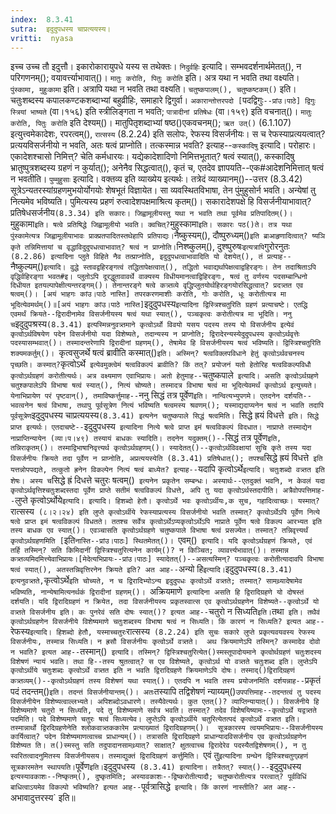 ```yaml
---
index:  8.3.41
sutra:  इदुदुपधस्य चाप्रत्ययस्य।
vritti:  nyasa
---
```


इच्च उच्च तौ इदुत्तौ। इकारोकारायुपधे यस्य स तथेक्तः। `निदुर्वहिः` इत्यादि। सम्भवदर्शनार्थमेतत्(), न परिगणनम्(); वयावर्त्त्याभावात्()। `मातुः करोति, पितुः करोति` इति। अत्र यथा न भवति तथा वक्ष्यति। `पुंस्कामा, मुहुःकामा` इति। अत्रापि यथा न भवति तथा वक्ष्यति। `चतुष्कपालम्(), चतुष्कष्टकम्()` इति। चतुःशब्दस्य कपालकण्टकशब्दाभ्यां बहुव्रीहिः, समाहारे द्विगुर्वा। `अकारान्तोत्तरपदो [`पदद्विगुः`--प्रांउ।पाठे] द्विगुः स्त्रियां भाष्यते` (वा।१५६) इति स्त्रीलिङ्गता न भवति; `पात्रादीनां प्रतिषेधः` (वा।१५९) इति वचनात्()। `मातुः करोति, पितुः करोति` इति देश्यम्()। मातुपितृशब्दाभ्यां षष्ठ()एकवचनम्(); `ऋत उत्()` (6.1.107) इत्युत्त्वमेकादेशः, रपरत्वम्(), `रात्सस्य` (8.2.24) इति सलोपः, रेफस्य विसर्जनीयः। स च रेफस्याप्रत्ययत्वात्? प्रत्ययविसर्जनीयो न भवति, अतः षत्वं प्राप्नोति। तत्कस्मान्न भवति? इत्याह--`कस्कादिषु` इत्यादि। परोहारः। एकादेशश्चासो निमित्त्? चेति कर्मधारयः। यद्येकादेशादिणो निमित्तभूतात्? षत्वं स्यात्(), कस्कादिषु भ्रातुष्पुत्रशब्दस्य ग्रहणं न कुर्यात्(); अनेनैव सिद्धत्वात्(), कृतं च, एतदेव ज्ञापयति--एक#आदेशनिमित्तात् षत्वं न भवतीति। 
`पुम्मुहुसाः` इत्यादि। वक्तव्य इति व्याख्येय इत्यर्थः। तत्रेदं व्याख्यानम्()--उत्तर (8.3.42) सूत्रेऽन्यतरस्यांग्रहणमुभयोर्योगयोः शेषभूतं विज्ञायेत। सा व्यवस्थितविभाषा, तेन पुंमुहुसोर्न भवति। अन्येषां तु नित्यमेव भविष्यति। पुमित्यस्य प्रहणं रुत्वादेशपक्षमाश्रित्य कृतम्()। सकारादेशपक्षे हि विसर्जनीयाभावात्? प्रतिषेधसर्जनीय` (8.3.34) इति सकारः। जिह्वामूलीयस्तु यथा न भवति तथा पूर्वमेव प्रतिपादितम्()। `मुहुकामा` इति। षत्वे प्रतिषिद्धे जिह्वामूलीयो भवति। क्वचित्? `मुहुस्कामा` इति। सकारः पठ()ते। तत्र यथा पुंस्कामेत्यत्र जिह्वामूलीयाभावः प्राक्प्रतपादितस्तथेहापि प्रतिपाद्यः। `नैष्कुस्यम्(), दौष्पुरुध्यम्()` इति ब्राआहृणादित्वात्? ष्यञि कृते तन्निमित्तायां च वृद्धाविदुदुपधत्वाभावात्? षत्वं न प्राप्नोति। `निश्ष्कुलम्(), दुश्ष्पुरुषः` इत्यत्रापि `गुरोरनुतः` (8.2.86) इत्यादिना प्लुते विहिते नैव तत्प्राप्नोति, इदुदुपधत्वाभावादिति यो देशयेत्(), तं प्रत्याह--`नैष्कुल्यम्()` इत्यादि। वुद्धे स्तावद्वहिरङ्गत्वं तद्धितापेक्षत्वात्(), तद्धितो भवाद्यर्थापेक्षत्वाद्वहिरङ्गः। तेन तदाश्रिताऽपि वृद्धिर्वहिरङ्गा भवत#इ। प्लुतोऽपि दूरद्धूतावावर्थे वाक्यस्य विधीयमानत्वाद्विहिरङ्गः, षत्वं तु वर्णस्य पदसम्बान्धिनो दिधीयत इतयल्पापेक्षीत्यन्तरङ्गम्()। तेनान्तरङ्गे षत्वे कत्र्तव्ये वृद्धिप्लुतयोर्थहिरङ्गयोरसिद्धत्वात्? प्रदत्र्तत एव षत्वम्()। [अयं भाहगः कांउ।पाठे नास्ति] तपरकरणमाशीः करोति, गोः करोति, धूः करोतीत्यत्र मा भूदित्येवमर्थम्()॥[अयं भाहगः कांउ।पाठे नास्ति]
`इदुदुपधस्य` इत्यादिना द्विस्त्रिश्चतुरिति ग्रहणं प्रत्याचष्टे। एतद्धि एवमर्थं क्रियते--द्विरादीनामेव विसर्जनीयस्य षत्वं यथा स्यात्(), पञ्चकृत्वः करोतीत्यत्र मा भूदिति। ननु च `इदुदुपश्रस्य` (8.3.41) इत्यस्मिन्ननुवत्र्तमाने कृत्वोऽर्थो विवयो यसय पदस्य तस्य यो विसर्जनीय इत्येवं कृत्वोऽर्थविषयेण पदेन विसर्जनीयो यदा विशेष्यते, तदान्यस्य न प्राप्नोति; द्विरादेरन्यस्येदुदुपधस्य कृत्वोऽर्थवृत्तेः पदस्यासम्भवात्()। तस्मादन्तरेणापि द्विरादीनां ग्रहणम्(), तेषामेव हि विसर्जनीयस्य षत्वं भविष्यति। द्विस्त्रिश्चतुरिति शक्यमकर्तुम्()। 
`कृत्वसुजर्थे षत्वं ब्रावीति कस्मात्()` इति। अस्मिन्? षत्वविक्लपविधाने हेतुं कृत्वोऽर्थवचनस्य पृच्छति। कस्मात्? `कृत्वोऽर्थे` इत्येवमुक्त्वेमं षत्वविकल्पं ब्रावीति? किं तत्? प्रयोजनं यतो हेतोरिह षत्वविकल्पविधौ कृत्वोऽर्थग्रहणं करोतीत्यर्थः। अत्र वक्ष्यमाण एवाभिप्रायः। अतो हेतुमाह--`चतुष्कपाले` इत्यादि। असति कृत्वोऽर्थग्रहणे चतुश्कपालेऽपि विभाषा षत्वं स्यात्(), नित्यं चोष्यते। तस्मादत्र विभाषा षत्वं मा भूदित्येवमर्थं कृत्वोऽर्थ इत्युच्यते। येनाभिप्रायेण परं पृष्टवान्(), तमाविष्कर्त्तुमाह--`ननु सिद्धं तत्र पूर्वेण` इति। नान्वित्यभ्युपगमे। एतदनेन दर्शयति--भवत्वनेन षत्वं विभाषा, तथापु पूर्वसूत्रेण नित्यं भविष्यति षत्वमस्य श्रवणम्(); यस्माद्यदाप्यनेन षत्वं न भवति तदापि पूर्वसूत्रेण `इदुदुपधस्य चाप्रत्ययस्य` (8.3.41) इत्यनेन चतुष्कपाले सिद्धं षत्वमिति। 
`सिद्धे ह्रयं विधत्ते` इति। सिद्धे प्राप्त इत्यर्थः। एतदाचष्टे--`इदुदुपधस्य` इत्यादिना नित्ये षत्वे प्राप्त इमं षत्वविकल्पं विदधात। नाप्राप्ते तस्माद्येन नाप्राप्तिन्यायेन (व्या।प।४९) तस्यायं बाधकः स्यादिति। तदनेन यदुक्तम्()--`सिद्धं तत्र पूर्वेण` इति, तन्निराकृतम्()। तस्माद्विभाषानिवृत्त्यर्थ कृत्वोऽर्थग्रहणम्()। स्यादेतत्()--कृत्वोऽर्थविवक्षायां सुचि कृते तस्य यदा विसर्जनीयः क्रियते तदा पूर्वेण न प्राप्नोति, अप्रत्ययस्येति (8.3.41) प्रतिषेधात्(); तपश्च `सिद्धे ह्रयं विधत्ते` इति यत्तन्नोपपद्यते, तत्कुतो ह्रनेन विकल्पेन नित्यं षत्वं बाध्येत? इत्याह--`यदापि कृत्वोऽर्थे` इत्यादि। चतुःशब्दो वत्र्तत इति शेषः। अस्य च `सिद्धे ह्रं दिधत्ते चतुरः षत्वम्()` इत्यनेन प्रकृतेन सम्बन्धः। अस्यार्थः--एतदुक्तं भवनि, न केवलं यदा कृत्वोऽर्थवृत्तिश्चतुःशब्दस्तदा पूर्वेण प्राप्ते सतीमं षत्वविकल्पं विधत्ते, अपि तु यदा कृत्वोऽर्थस्तदापीति। अत्रैवोपपत्तिमाह--`लुप्ते कृत्वोऽर्थोये` इत्यादि। इत्यादि। हिशब्दो हेतौ। कृत्वोऽर्थे भवः कृत्वोऽर्थीयः,क सुच, गहादित्वाच्छः। यस्मात्? `रात्सस्य` (८।२।२४) इति लुप्ते कृत्वोऽर्थीये रेफस्याप्रत्यस्य विसर्जनीयो भवति तस्मात्? कृत्वोऽर्थेऽपि पूर्वेण नित्ये षत्वे प्राप्त इमं षत्वविकल्पं विधतते। ततश्च सर्वेत्र कृत्वोऽर्थेऽप्यकृत्वोऽर्थेऽपि नाप्राते पूर्वेण षत्वे विकल्प आरभ्यत इति तस्य बाधक एव स्यात्()। एवञ्चासति कृत्वोऽर्थग्रहणे चतुष्कपाले विभाषा षत्वं प्रसज्येत। तस्मात्? तन्निवृत्त्यर्थं कृत्वोऽर्थग्रहणमिति [`इति` नास्ति--प्रांउ।पाठः] स्थितमेतत्()। 
`एवम्()` इत्यादि। यदि कृत्वोऽर्थग्रहणं क्रियते, एवं तर्हि तस्मिन्? सति किमिदानीं द्विस्त्रिश्चतुरित्यनेन कार्यम्()? न किञ्चित; व्यावर्त्त्यभावात्()। तस्मान्न कत्र्तव्यमिदमित्त्येवाभिप्रायः।[मेदेत्यभिप्रायः--प्रांउ।पाठः] स्यादेतत्()--असत्यस्मिन्? पञ्चकृत्वः करोतीत्यादावपि विभाषा षत्वं स्यात्(), अतस्तन्निवृत्तिरनेन क्रियते इति? अत आह--`अन्यो हि` इत्यादि। `इदुदुपधस्य` (8.3.41) इत्यनुवत्र्तते, `कृत्वोऽर्थे` इति चोच्यते, न च द्विरादिभ्योऽन्य इदुदुपधः कृत्वोऽर्थे वत्र्तते; तस्मात्? सामथ्र्यादेषामेव भविष्यति, नान्येषामित्यनर्थकं द्विरादीनां ग्रहणम्()। 
`अक्रियमाणे` इत्यादिना असति हि द्विरादिग्रहणे यो दोषस्तं दर्शयति। यदि द्विरादिग्रहणं न क्रियेत, तदा विसर्जनीयस्य प्रकृतस्वात्स एव कृत्वोऽर्थग्रहणेन विशेष्यते--कृत्वोऽर्थे यो वत्र्तते विसर्जनीय इति। कः पुनरेवं सति दोषः स्यात्()? इत्यत आह--`चतुरो न सिध्यति` इति। `तथा` इति। तथैवं कृत्वोऽर्थग्रहणेन विसर्जनीये विशेष्यमाणे चतुःशब्दस्य विभाषा षत्वं न सिध्यति। किं कारणं न सिध्यति? इत्यत आह--`रेफस्य` इत्यादि। हिशब्दो हेतौ, यस्माच्चतुरः `रात्सस्य` (8.2.24) इति सुचः सकारे लुप्ते प्रकृत्यवयवस्य रेफस्य विसर्जनीयः, तस्मान्न सिध्यति। न ह्रसौ विसर्जनीयः कृत्वोऽर्थे वत्र्तते। 
अथ क्रियमाणेऽपि तस्मिन्? कस्मादेव दोवो न भवति? इत्यत आह--`तस्मान्()` इत्यादि। तस्मिन्? द्विस्त्रिश्चतुरित्येत()स्मस्तूपादोयमाने कृत्वोर्थग्रहणं चतुःशदस्य विशेषणं न्यायं भवति। तथा हि--तस्य श्रुतत्वात्? स एव विशेष्यते, कृत्वोऽर्थ यो वत्र्तते चतुःशब्द इति। लुप्तेऽपि कृत्वोऽर्थीये चतुःशब्दः कृत्वोऽर्थे वत्र्तत इति न भवति द्विरादिग्रहणे क्रियमाणेऽपि दोषः। तस्माद्()द्विरादिग्रहणं कत्र्तव्यम्()--कृत्वोऽर्थग्रहणं तस्य विशेषणं यथा स्यात्()। एतदपि न भवति तस्य प्रयोजनमिति दर्शयन्नाह--`प्रकृतं पदं तदन्तम्()` इति। तदन्तं विसर्जनीयान्तम्()। अतः `तस्यापि तद्विशेषणं न्याय्यम्()` उपपत्तिमाह--तदन्तत्वं तु पदस्य विसर्जनीयेन विशेष्यत्वाल्लभ्यते। अपिशब्दोऽवधारणे। तस्यैवेत्यर्थः। कुत एतत्()? व्याप्तिन्यायात्()। विसर्जनीये हि विशेष्यमाणे चतुरो न सिध्यति, पदे तु विशेष्यमाणे सर्वत्र भवति। तस्मात्? तदेव विशेषयिष्यामः--कृत्वोऽर्थे यद्वत्र्तते पदमिति। पदे विशेष्यमाणे चतुरः षत्वं सिध्यत्येव। लुप्तेऽपि कृत्वोऽर्थीये चतुरित्येतत्पदं कृत्वोऽर्थे वत्र्तत इति। तस्मान्नार्थो द्विरदिग्रहणेनेति श्लोकवात्र्तककारेम प्रत्याख्यातं द्विरादिग्रहणम्()। 
सूत्रकारस्य त्वयमभिप्रायः--विसर्जनीयस्य कार्यित्वात्? पदेन विशेष्यमाणत्वाच्च प्राधान्यम्()। तत्रासति द्विरादिग्रहणे प्राधान्यादविसर्जनीय एव कृत्वोऽर्थग्रहणेन विशेष्यत ति। त()स्मस्तु सति तदुपादानसामथ्र्यात्? साक्षात्? क्षुतत्वाच्च द्विरादेरेव पदस्यैतद्विशेषणम्(), न तु स्वरितत्वादनुमितस्य विसर्जनीयसय। तस्माद्युक्तं द्विरादिग्रहणं कर्त्तुमिति। 
`एवं तु` इत्यादिना ग्रन्थेन द्विस्त्रिश्चतुग्र्रहणं सूत्रकारमतेन स्थापयति। `पूर्वेण` इति। `इदुदुपधस्य` (8.3.41) इत्यादिना। तत्रैतत्? स्यात्()--`इदुदुपधस्य` इत्यस्यावकाशः--निष्कृतम्(), दुष्कृतमिति; अस्यावकाशः--द्विष्करोतीत्यादौ; चतुष्करोतीत्यत्र परत्वात्? पूर्वविधिं बाधित्वाऽयमेव विकल्पो भविष्यति? इत्यत आह--`पूर्वत्रासिद्धे` इत्यादि। किं कारणं नास्तीति? अत आह--`अभावादुत्तरस्य` इति॥
